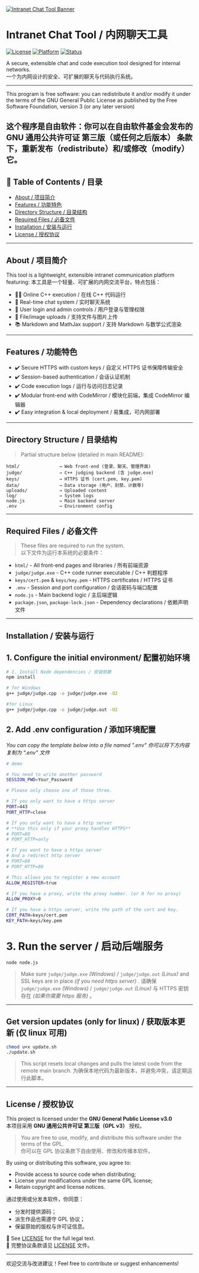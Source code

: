 [![Intranet Chat Tool Banner](./html/favicon.png)](./html/index.html)
# Intranet Chat Tool / 内网聊天工具

[![License](https://img.shields.io/badge/license-GPLv3-blue?style=flat-square)](LICENSE)
[![Platform](https://img.shields.io/badge/platform-intranet-lightgrey?style=flat-square)](#)
[![Status](https://img.shields.io/badge/status-active-brightgreen?style=flat-square)](#)

A secure, extensible chat and code execution tool designed for internal networks.  
一个为内网设计的安全、可扩展的聊天与代码执行系统。

---
This program is free software: you can redistribute it and/or modify
it under the terms of the GNU General Public License as published by
the Free Software Foundation, version 3 (or any later version)

这个程序是自由软件：你可以在自由软件基金会发布的 GNU 通用公共许可证 第三版（或任何之后版本） 条款下，重新发布（redistribute）和/或修改（modify）它。
---

## 📖 Table of Contents / 目录
- [About / 项目简介](#about--项目简介)
- [Features / 功能特色](#features--功能特色)
- [Directory Structure / 目录结构](#directory-structure--目录结构)
- [Required Files / 必备文件](#required-files--必备文件)
- [Installation / 安装与运行](#installation--安装与运行)
- [License / 授权协议](#license--授权协议)

---

## About / 项目简介

This tool is a lightweight, extensible intranet communication platform featuring:
本工具是一个轻量、可扩展的内网交流平台，特点包括：

- 🧑‍💻 Online C++ execution / 在线 C++ 代码运行
- 💬 Real-time chat system / 实时聊天系统
- 🔐 User login and admin controls / 用户登录与管理权限
- 📁 File/image uploads / 支持文件与图片上传
- 📚 Markdown and MathJax support / 支持 Markdown 与数学公式渲染

---

## Features / 功能特色

- ✔️ Secure HTTPS with custom keys / 自定义 HTTPS 证书保障传输安全  
- ✔️ Session-based authentication / 会话认证机制  
- ✔️ Code execution logs / 运行与访问日志记录  
- ✔️ Modular front-end with CodeMirror / 模块化前端，集成 CodeMirror 编辑器  
- ✔️ Easy integration & local deployment / 易集成，可内网部署  

---

## Directory Structure / 目录结构

> Partial structure below (detailed in main README):

```
html/               → Web front-end (登录、聊天、管理界面)
judge/              → C++ judging backend (含 judge.exe)
keys/               → HTTPS 证书 (cert.pem, key.pem)
data/               → Data storage (用户、封禁、计数等)
uploads/            → Uploaded content
log/                → System logs
node.js             → Main backend server
.env                → Environment config
```

---

## Required Files / 必备文件

> These files are required to run the system.  
> 以下文件为运行本系统的必要条件：

- `html/` - All front-end pages and libraries / 所有前端资源
- `judge/judge.exe` - C++ code runner executable / C++ 判题程序
- `keys/cert.pem` & `keys/key.pem` - HTTPS certificates / HTTPS 证书
- `.env` - Session and port configuration / 会话密码与端口配置
- `node.js` - Main backend logic / 主后端逻辑
- `package.json`, `package-lock.json` - Dependency declarations / 依赖声明文件

---

## Installation / 安装与运行

## 1. Configure the initial environment/ 配置初始环境

```bash
# 1. Install Node dependencies / 安装依赖
npm install

# for Windows
g++ judge/judge.cpp -o judge/judge.exe -O2

#for Linux
g++ judge/judge.cpp -o judge/judge.out -O2
```

## 2. Add .env configuration / 添加环境配置

*You can copy the template below into a file named ".env"*
*你可以将下方内容复制为 ".env" 文件*
```bash
# demo

# You need to write another password
SESSION_PWD=Your_Password

# Please only choose one of those three.

# If you only want to have a https server
PORT=443
PORT_HTTP=close

# If you only want to have a http server
# **Use this only if your proxy handles HTTPS**
# PORT=80
# PORT_HTTP=only

# If you want to have a https server
# And a redirect http server
# PORT=80
# PORT_HTTP=80

# This allows you to register a new account
ALLOW_REGISTER=true

# If you have a proxy, write the proxy number. (or 0 for no proxy)
ALLOW_PROXY=0

# If you have a https server, write the path of the cert and key.
CERT_PATH=keys/cert.pem
KEY_PATH=keys/key.pem
```

# 3. Run the server / 启动后端服务

```bash
node node.js
```

> Make sure `judge/judge.exe` *(Windows)* / `judge/judge.out` *(Linux)* and SSL keys are in place *(if you need https server)* .
> 请确保 `judge/judge.exe` *(Windows)* / `judge/judge.out` *(Linux)* 与 HTTPS 密钥存在 *(如果你需要 https 服务)* 。

---

## Get version updates (only for linux) / 获取版本更新 (仅 linux 可用)

```bash
chmod u+x update.sh
./update.sh
```

> This script resets local changes and pulls the latest code from the remote main branch.
> 为确保本地代码为最新版本，并避免冲突，请定期运行此脚本。

---

## License / 授权协议

This project is licensed under the **GNU General Public License v3.0**  
本项目采用 **GNU 通用公共许可证 第三版（GPL v3）** 授权。

> You are free to use, modify, and distribute this software under the terms of the GPL.  
> 你可以在 GPL 协议条款下自由使用、修改和传播本软件。

By using or distributing this software, you agree to:  
- Provide access to source code when distributing;  
- License your modifications under the same GPL license;  
- Retain copyright and license notices.

通过使用或分发本软件，你同意：
- 分发时提供源码；
- 派生作品也需遵守 GPL 协议；
- 保留原始的版权与许可证信息。

📄 See [LICENSE](./LICENSE) for the full legal text.  
📄 完整协议条款请见 [LICENSE](./LICENSE) 文件。

---

欢迎交流与改进建议！Feel free to contribute or suggest enhancements!
